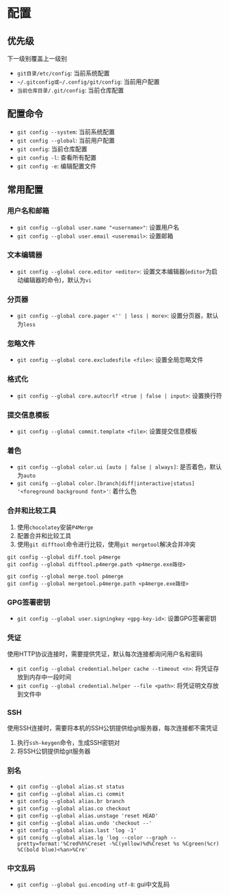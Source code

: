 # 配置

## 优先级

下一级别覆盖上一级别

* `git目录/etc/config`: 当前系统配置
* `~/.gitconfig或~/.config/git/config`: 当前用户配置
* `当前仓库目录/.git/config`: 当前仓库配置

## 配置命令

* `git config --system`: 当前系统配置
* `git config --global`: 当前用户配置
* `git config`: 当前仓库配置
* `git config -l`: 查看所有配置
* `git config -e`: 编辑配置文件

## 常用配置

### 用户名和邮箱

* `git config --global user.name "<username>"`: 设置用户名
* `git config --global user.email <useremail>`: 设置邮箱

### 文本编辑器

* `git config --global core.editor <editor>`: 设置文本编辑器(`editor`为启动编辑器的命令)，默认为`vi`

### 分页器

* `git config --global core.pager <'' | less | more>`: 设置分页器，默认为`less`

### 忽略文件

* `git config --global core.excludesfile <file>`: 设置全局忽略文件

### 格式化

* `git config --global core.autocrlf <true | false | input>`: 设置换行符

### 提交信息模板

* `git config --global commit.template <file>`: 设置提交信息模板

### 着色

* `git config --global color.ui [auto | false | always]`: 是否着色，默认为`auto`
* `git conifg --global color.[branch|diff|interactive|status] '<foreground background font>'`: 着什么色

### 合并和比较工具

1. 使用`chocolatey`安装`P4Merge`
2. 配置合并和比较工具
3. 使用`git difftool`命令进行比较，使用`git mergetool`解决合并冲突

```
git config --global diff.tool p4merge
git config --global difftool.p4merge.path <p4merge.exe路径>

git config --global merge.tool p4merge
git config --global mergetool.p4merge.path <p4merge.exe路径>
```

### GPG签署密钥

* `git config --global user.signingkey <gpg-key-id>`: 设置GPG签署密钥

### 凭证

使用HTTP协议连接时，需要提供凭证，默认每次连接都询问用户名和密码

* `git config --global credential.helper cache --timeout <n>`: 将凭证存放到内存中一段时间
* `git config --global credential.helper --file <path>`: 将凭证明文存放到文件中

### SSH

使用SSH连接时，需要将本机的SSH公钥提供给git服务器，每次连接都不需凭证

1. 执行`ssh-keygen`命令，生成SSH密钥对
2. 将SSH公钥提供给git服务器

### 别名

* `git config --global alias.st status`
* `git config --global alias.ci commit`
* `git config --global alias.br branch`
* `git config --global alias.co checkout`
* `git config --global alias.unstage 'reset HEAD'`
* `git config --global alias.undo 'checkout --'`
* `git config --global alias.last 'log -1'`
* `git conifg --global alias.lg 'log --color --graph --pretty=format:'%Cred%h%Creset -%C(yellow)%d%Creset %s %Cgreen(%cr) %C(bold blue)<%an>%Cre'`

### 中文乱码

* `git config --global gui.encoding utf-8`: gui中文乱码